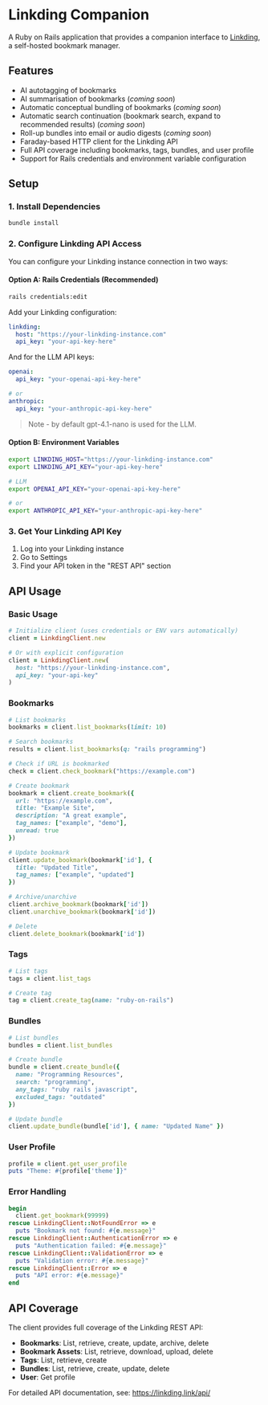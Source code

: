 # Linkding Companion

A Ruby on Rails application that provides a companion interface to [Linkding](https://linkding.link/), a self-hosted bookmark manager.

## Features

- AI autotagging of bookmarks
- AI summarisation of bookmarks (_coming soon_)
- Automatic conceptual bundling of bookmarks (_coming soon_)
- Automatic search continuation (bookmark search, expand to recommended results) (_coming soon_)
- Roll-up bundles into email or audio digests (_coming soon_)
- Faraday-based HTTP client for the Linkding API
- Full API coverage including bookmarks, tags, bundles, and user profile
- Support for Rails credentials and environment variable configuration

## Setup

### 1. Install Dependencies

```bash
bundle install
```

### 2. Configure Linkding API Access

You can configure your Linkding instance connection in two ways:

#### Option A: Rails Credentials (Recommended)

```bash
rails credentials:edit
```

Add your Linkding configuration:

```yaml
linkding:
  host: "https://your-linkding-instance.com"
  api_key: "your-api-key-here"
```

And for the LLM API keys:

```yaml
openai:
  api_key: "your-openai-api-key-here"

# or
anthropic:
  api_key: "your-anthropic-api-key-here"
```

> Note - by default gpt-4.1-nano is used for the LLM.

#### Option B: Environment Variables

```bash
export LINKDING_HOST="https://your-linkding-instance.com"
export LINKDING_API_KEY="your-api-key-here"

# LLM
export OPENAI_API_KEY="your-openai-api-key-here"

# or
export ANTHROPIC_API_KEY="your-anthropic-api-key-here"
```

### 3. Get Your Linkding API Key

1. Log into your Linkding instance
2. Go to Settings
3. Find your API token in the "REST API" section

## API Usage

### Basic Usage

```ruby
# Initialize client (uses credentials or ENV vars automatically)
client = LinkdingClient.new

# Or with explicit configuration
client = LinkdingClient.new(
  host: "https://your-linkding-instance.com",
  api_key: "your-api-key"
)
```

### Bookmarks

```ruby
# List bookmarks
bookmarks = client.list_bookmarks(limit: 10)

# Search bookmarks
results = client.list_bookmarks(q: "rails programming")

# Check if URL is bookmarked
check = client.check_bookmark("https://example.com")

# Create bookmark
bookmark = client.create_bookmark({
  url: "https://example.com",
  title: "Example Site",
  description: "A great example",
  tag_names: ["example", "demo"],
  unread: true
})

# Update bookmark
client.update_bookmark(bookmark['id'], {
  title: "Updated Title",
  tag_names: ["example", "updated"]
})

# Archive/unarchive
client.archive_bookmark(bookmark['id'])
client.unarchive_bookmark(bookmark['id'])

# Delete
client.delete_bookmark(bookmark['id'])
```

### Tags

```ruby
# List tags
tags = client.list_tags

# Create tag
tag = client.create_tag(name: "ruby-on-rails")
```

### Bundles

```ruby
# List bundles
bundles = client.list_bundles

# Create bundle
bundle = client.create_bundle({
  name: "Programming Resources",
  search: "programming",
  any_tags: "ruby rails javascript",
  excluded_tags: "outdated"
})

# Update bundle
client.update_bundle(bundle['id'], { name: "Updated Name" })
```

### User Profile

```ruby
profile = client.get_user_profile
puts "Theme: #{profile['theme']}"
```

### Error Handling

```ruby
begin
  client.get_bookmark(99999)
rescue LinkdingClient::NotFoundError => e
  puts "Bookmark not found: #{e.message}"
rescue LinkdingClient::AuthenticationError => e
  puts "Authentication failed: #{e.message}"
rescue LinkdingClient::ValidationError => e
  puts "Validation error: #{e.message}"
rescue LinkdingClient::Error => e
  puts "API error: #{e.message}"
end
```

## API Coverage

The client provides full coverage of the Linkding REST API:

- **Bookmarks**: List, retrieve, create, update, archive, delete
- **Bookmark Assets**: List, retrieve, download, upload, delete
- **Tags**: List, retrieve, create
- **Bundles**: List, retrieve, create, update, delete
- **User**: Get profile

For detailed API documentation, see: https://linkding.link/api/
